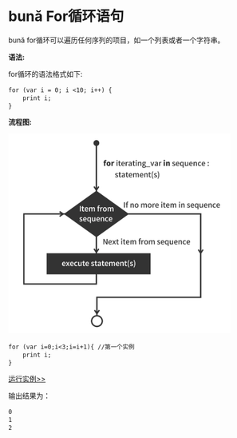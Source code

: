 # bună For循环语句

bună for循环可以遍历任何序列的项目，如一个列表或者一个字符串。

**语法:**

for循环的语法格式如下:

```
for (var i = 0; i <10; i++) {
    print i;
}
```

**流程图:**

<img src="./assets/for.png" alt = "for" title = "for-png" width = "446" height="400"/>

```
for (var i=0;i<3;i=i+1){ //第⼀个实例
    print i;
}
```

[运行实例>>](https://buna.bacx.io/run.html?model=Buna7_1)

输出结果为：

```
0
1
2
```



